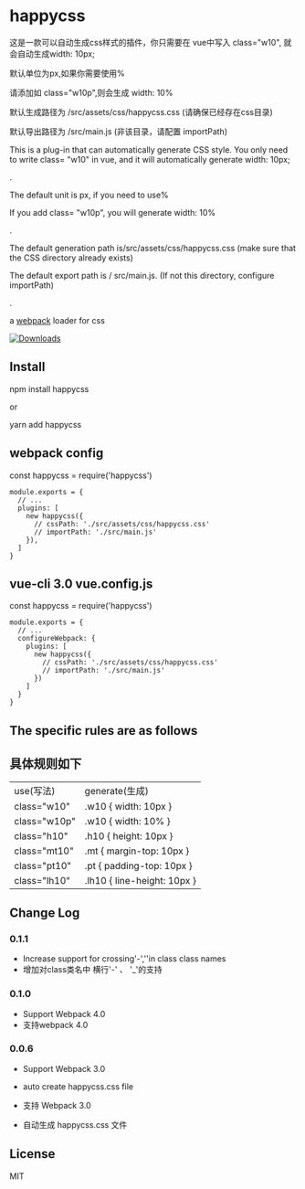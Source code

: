 
# happycss

<p>这是一款可以自动生成css样式的插件，你只需要在 vue中写入 class="w10", 就会自动生成width: 10px;</p>
<p>默认单位为px,如果你需要使用%</p>
<p>请添加如 class="w10p",则会生成 width: 10%</p>
<p>默认生成路径为 /src/assets/css/happycss.css (请确保已经存在css目录)</p>
<p>默认导出路径为 /src/main.js (非该目录，请配置 importPath)</p>

<p> This is a plug-in that can automatically generate CSS style. You only need to write class= "w10" in vue, and it will automatically generate width: 10px;</p>.

<p>The default unit is px, if you need to use%</p>

<p> If you add class= "w10p", you will generate width: 10%</p>.

<p>The default generation path is/src/assets/css/happycss.css (make sure that the CSS directory already exists)</p>

<p> The default export path is / src/main.js. (If not this directory, configure importPath)</p>.


a [webpack](http://webpack.github.io/) loader for css


[![Downloads][downloads-image]][downloads-url]

[npm-url]: https://www.npmjs.com/package/happycss
[downloads-image]: http://img.shields.io/npm/dm/px2rem-loader.svg
[downloads-url]: https://www.npmjs.com/package/happycss

## Install

<p>npm install happycss</p>
<p>or</p>
<p>yarn add happycss</p>

## webpack config

const happycss = require('happycss')
```
module.exports = {
  // ...
  plugins: [
    new happycss({
      // cssPath: './src/assets/css/happycss.css'
      // importPath: './src/main.js'
    }),
  ]
}
```
## vue-cli 3.0 vue.config.js

const happycss = require('happycss')
```
module.exports = {
  // ...
  configureWebpack: {
    plugins: [
      new happycss({
        // cssPath: './src/assets/css/happycss.css'
        // importPath: './src/main.js'
      })
    ]
  }
}
```


## The specific rules are as follows
## 具体规则如下

<table>
  <tr>
    <td>use(写法)</td><td>generate(生成)</td>
  </tr>
  <tr>
    <td>class="w10"</td><td>.w10 { width: 10px }</td>
  </tr>
  <tr>
    <td>class="w10p"</td><td>.w10 { width: 10% }</td>
  </tr>
  <tr>
    <td>class="h10"</td><td>.h10 { height: 10px }</td>
  </tr>
  <tr>
    <td>class="mt10"</td><td>.mt { margin-top: 10px }</td>
  </tr>
  <tr>
    <td>class="pt10"</td><td>.pt { padding-top: 10px }</td>
  </tr>
  <tr>
    <td>class="lh10"</td><td>.lh10 { line-height: 10px }</td>
  </tr>
</table>


## Change Log

### 0.1.1

* Increase support for crossing'-',''in class class names
* 增加对class类名中 横行'-' 、 '_'的支持

### 0.1.0

* Support Webpack 4.0
* 支持webpack 4.0

### 0.0.6

* Support Webpack 3.0
* auto create happycss.css file

* 支持 Webpack 3.0
* 自动生成 happycss.css 文件

## License

MIT
